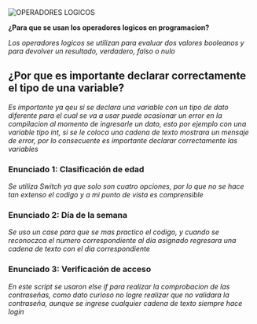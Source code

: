 <img alt="OPERADORES LOGICOS" src="[YOUR-DEFAULT-IMAGE](https://www.programacionfacil.org/images/cursos/c_sharp/curso-c-sharp.jpg)](https://www.programacionfacil.org/images/cursos/c_sharp/xcurso-c-sharp.jpg.pagespeed.ic.gtJxj0qt_H.webp)](https://upload.wikimedia.org/wikipedia/commons/thumb/d/d2/C_Sharp_Logo_2023.svg/800px-C_Sharp_Logo_2023.svg.png)">

**¿Para que se usan los operadores logicos en programacion?**

*Los operadores logicos se utilizan para evaluar dos valores booleanos y para devolver un resultado, verdadero, falso o nulo*

## ¿Por que es importante declarar correctamente el tipo de una variable?

*Es importante ya qeu si se declara una variable con un tipo de dato diferente para el cual se va a usar puede ocasionar un error en la compilacion al momento de ingresarle un dato, esto por ejemplo con una variable tipo int, si se le coloca una cadena de texto mostrara un mensaje de error, por lo consecuente es importante declarar correctamente las variables*

### Enunciado 1: Clasificación de edad

*Se utiliza Switch ya que solo son cuatro opciones, por lo que no se hace tan extenso el codigo y a mi punto de vista es comprensible*

### Enunciado 2: Día de la semana

*Se uso un case para que se mas practico el codigo, y cuando se reconoczca el numero correspondiente al dia asignado regresara una cadena de texto con el dia correspondiente*

### Enunciado 3: Verificación de acceso
*En este script se usaron else if para realizar la comprobacion de las contraseñas, como dato curioso no logre realizar que no validara la contraseña, aunque se ingrese cualquier cadena de texto siempre hace login*

